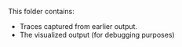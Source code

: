 This folder contains:
- Traces captured from earlier output.
- The visualized output (for debugging purposes)
